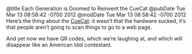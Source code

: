 @title Each Generation is Doomed to Reinvent the CueCat
@pubDate Tue Mar 13 08:58:42 -0700 2012
@modDate Tue Mar 13 08:58:42 -0700 2012
Here’s the thing about the <a href="http://en.wikipedia.org/wiki/CueCat">CueCat</a>: it wasn’t that the hardware sucked, it’s that people aren’t going to scan things to go to a web page.

And yet now we have QR codes, which we’re laughing at, and which will disappear like an American Idol contestant.
